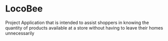 # LocoBee
Project Application that is intended to assist shoppers in knowing the quantity of products available at a store without having to leave their homes unnecessarily
